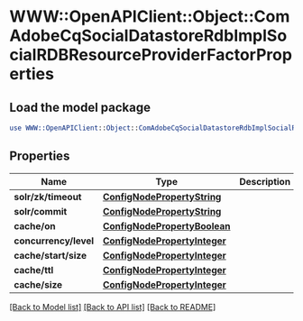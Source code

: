 # WWW::OpenAPIClient::Object::ComAdobeCqSocialDatastoreRdbImplSocialRDBResourceProviderFactorProperties

## Load the model package
```perl
use WWW::OpenAPIClient::Object::ComAdobeCqSocialDatastoreRdbImplSocialRDBResourceProviderFactorProperties;
```

## Properties
Name | Type | Description | Notes
------------ | ------------- | ------------- | -------------
**solr/zk/timeout** | [**ConfigNodePropertyString**](ConfigNodePropertyString.md) |  | [optional] 
**solr/commit** | [**ConfigNodePropertyString**](ConfigNodePropertyString.md) |  | [optional] 
**cache/on** | [**ConfigNodePropertyBoolean**](ConfigNodePropertyBoolean.md) |  | [optional] 
**concurrency/level** | [**ConfigNodePropertyInteger**](ConfigNodePropertyInteger.md) |  | [optional] 
**cache/start/size** | [**ConfigNodePropertyInteger**](ConfigNodePropertyInteger.md) |  | [optional] 
**cache/ttl** | [**ConfigNodePropertyInteger**](ConfigNodePropertyInteger.md) |  | [optional] 
**cache/size** | [**ConfigNodePropertyInteger**](ConfigNodePropertyInteger.md) |  | [optional] 

[[Back to Model list]](../README.md#documentation-for-models) [[Back to API list]](../README.md#documentation-for-api-endpoints) [[Back to README]](../README.md)


